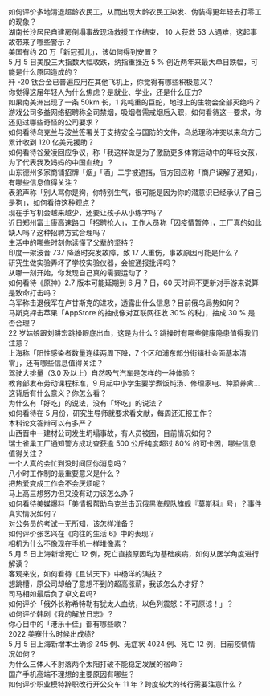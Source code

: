 如何评价多地清退超龄农民工，从而出现大龄农民工染发、伪装得更年轻去打零工的现象？  
湖南长沙居民自建房倒塌事故现场救援工作结束， 10 人获救 53 人遇难，这起事故带来了哪些警示？  
美国有约 20 万「新冠孤儿」，该如何得到安置？  
5 月 5 日美股三大指数大幅收跌，纳指重挫近 5 % 创近两年来最大单日跌幅，可能是什么原因造成的？  
歼 -20 钛合金已普遍应用在其他飞机上，你觉得有哪些积极意义？  
你觉得这届年轻人为什么焦虑？是就业、学业，还是什么压力?  
如果南美洲出现了一条 50km 长，1 兆吨重的巨蛇，地球上的生物会全部灭绝吗？  
游戏公司多益网络招聘称全司禁烟，吸烟者需戒烟后入职，如何看待这一要求，你还见过哪些奇怪的公司要求？  
如何看待乌克兰与波兰签署关于支持安全与国防的文件，乌总理称冲突以来乌方已累计收到 120 亿美元援助？  
如何看待谷爱凌回应争议，称「我这样做是为了激励更多体育运动中的年轻女孩，为了代表我及妈妈的中国血统」？  
山东德州多家商铺招牌「烟」「酒」二字被遮挡，官方回应称「商户误解了通知」，有哪些信息值得关注？  
表弟声称「别人骂你是狗，你特别生气，很可能是因为你的潜意识已经承认了自己是狗」，如何看待这种观点？  
现在手写机会越来越少，还要让孩子从小练字吗？  
近日郑州富士康高速路口「招聘抢人」，工作人员称「因疫情暂停」，工厂真的如此缺人吗？这种招聘方式合理吗？  
生活中的哪些时刻你读懂了父辈的坚持？  
印度一架波音 737 降落时突发故障，致 17 人重伤，事故原因可能是什么？  
研究生做实验弄坏了学校实验仪器，会被通报批评吗？  
从哪一刻开始，你发现自己真的需要运动了？  
如何看待《原神》2.7 版本可能延期到 6 月 7 日，60 天时间不更新对手游来说算是致命打击吗？  
乌军称击退俄军在卢甘斯克的进攻，透露出什么信息？目前俄乌局势如何？  
马斯克抨击苹果「AppStore 的抽成像对互联网征收 30% 的税」，抽成 30 % 是否合理？  
22 岁姑娘跟刘畊宏跳操眼底出血，这是为什么？跳操时有哪些健康隐患值得我们注意？  
上海称「阳性感染者数量连续两周下降，7 个区和浦东部分街镇社会面基本清零」，还有哪些信息值得关注？  
驾驶大排量（3.0 及以上）自然吸气汽车是怎样的一种体验？  
教育部发布劳动课程标准，9 月起中小学生要学煮饭炖汤、修理家电、种菜养禽…这背后有什么意义？你怎么看？  
为什么有「好吃」的说法，没有「坏吃」的说法？  
如何看待在 5 月份，研究生导师就要求看文献，每周还汇报工作？  
本科论文答辩可以有多严？  
山西晋中一建材公司发生坍塌事故，有人员被困，目前情况如何？  
瑞士雀巢工厂通知警方成功查获逾 500 公斤纯度超过 80% 的可卡因，哪些信息值得关注？  
一个人真的会忙到没时间回你消息吗？  
八小时工作制的最重要意义是什么？  
把热爱变成工作会不会厌烦呢？  
马上高三想努力但又没有动力该怎么办？  
如何看待美媒爆料「美情报帮助乌克兰击沉俄黑海舰队旗舰『莫斯科』号」？事件真实情况如何？  
对公务员的考试一无所知，该怎样准备？  
如何评价张艺兴在《向往的生活 6》中的表现？  
相机为什么不像现在手机一样堆像素？  
5 月 5 日上海新增死亡 12 例，死亡直接原因均为基础疾病，如何从医学角度进行解读？  
客观来说，如何看待《且试天下》中杨洋的演技？  
想跳槽，原公司却给了意想不到的超高涨薪，我该怎么办才好？  
司马相如最后负了卓文君吗?  
如何评价「俄外长称希特勒有犹太人血统，以色列震怒：不可原谅！」？  
如何评价韩剧《我的解放日志》？  
你心目中的「港乐十佳」都有哪些歌？  
2022 美赛什么时候出成绩?  
5 月 5 日上海新增本土确诊 245 例、无症状 4024 例、死亡 12 例，目前疫情情况如何？  
为什么三体人不射落两个太阳打破不能稳定发展的宿命？  
国产手机高端不理想的主要原因有哪些？  
如何评价职业模特辞职改行开公交车 11 年？跨度较大的转行需要注意什么？  

